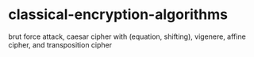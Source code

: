 # classical-encryption-algorithms
brut force attack, caesar cipher with (equation, shifting), vigenere, affine cipher, and transposition cipher
